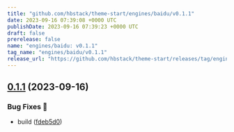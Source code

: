 ```yaml
---
title: "github.com/hbstack/theme-start/engines/baidu/v0.1.1"
date: 2023-09-16 07:39:08 +0000 UTC
publishDate: 2023-09-16 07:39:23 +0000 UTC
draft: false
prerelease: false
name: "engines/baidu: v0.1.1"
tag_name: "engines/baidu/v0.1.1"
release_url: "https://github.com/hbstack/theme-start/releases/tag/engines/baidu/v0.1.1"
---
```


## [0.1.1](https://github.com/hbstack/theme-start/compare/engines/baidu/v0.1.0...engines/baidu/v0.1.1) (2023-09-16)


### Bug Fixes 🐞

* build ([fdeb5d0](https://github.com/hbstack/theme-start/commit/fdeb5d08ef675e5f232b6d3cc1304f3fdd0d7ced))
